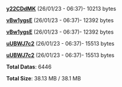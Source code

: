 [**y22CDdMK**](/data/y22CDdMK.txt) (26/01/23 - 06:37)- 10213 bytes

[**vBw1ygsE**](/data/vBw1ygsE.txt) (26/01/23 - 06:37)- 12392 bytes

[**vBw1ygsE**](/data/vBw1ygsE.txt) (26/01/23 - 06:37)- 12392 bytes

[**uUBWJ7c2**](/data/uUBWJ7c2.txt) (26/01/23 - 06:37)- 15513 bytes

[**uUBWJ7c2**](/data/uUBWJ7c2.txt) (26/01/23 - 06:37)- 15513 bytes

**Total Datas**: 6446

**Total Size**: 38.13 MB / 38.1 MB